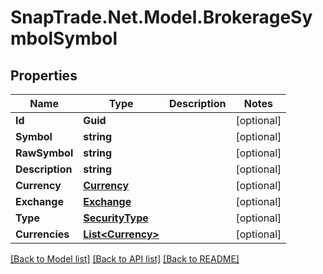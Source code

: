 # SnapTrade.Net.Model.BrokerageSymbolSymbol

## Properties

Name | Type | Description | Notes
------------ | ------------- | ------------- | -------------
**Id** | **Guid** |  | [optional] 
**Symbol** | **string** |  | [optional] 
**RawSymbol** | **string** |  | [optional] 
**Description** | **string** |  | [optional] 
**Currency** | [**Currency**](Currency.md) |  | [optional] 
**Exchange** | [**Exchange**](Exchange.md) |  | [optional] 
**Type** | [**SecurityType**](SecurityType.md) |  | [optional] 
**Currencies** | [**List&lt;Currency&gt;**](Currency.md) |  | [optional] 

[[Back to Model list]](../README.md#documentation-for-models) [[Back to API list]](../README.md#documentation-for-api-endpoints) [[Back to README]](../README.md)

